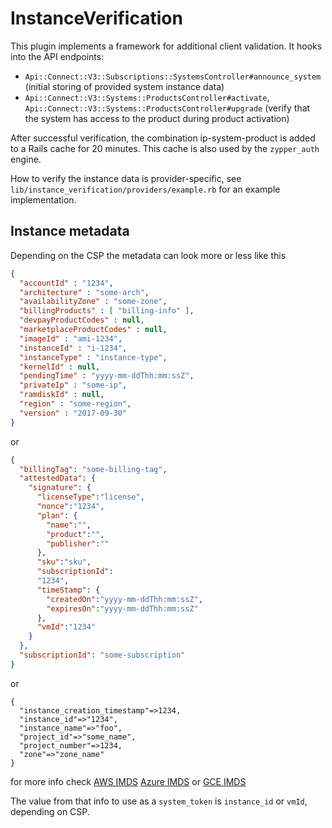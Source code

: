 # InstanceVerification

This plugin implements a framework for additional client validation.
It hooks into the API endpoints:

* `Api::Connect::V3::Subscriptions::SystemsController#announce_system`
  (initial storing of provided system instance data)
* `Api::Connect::V3::Systems::ProductsController#activate`,
  `Api::Connect::V3::Systems::ProductsController#upgrade`
  (verify that the system has access to the product during product activation)

After successful verification, the combination ip-system-product is added to a Rails cache
for 20 minutes. This cache is also used by the `zypper_auth` engine.

How to verify the instance data is provider-specific, see `lib/instance_verification/providers/example.rb` for an example implementation.

## Instance metadata

Depending on the CSP the metadata can look more or less like this

```json
{
  "accountId" : "1234",
  "architecture" : "some-arch",
  "availabilityZone" : "some-zone",
  "billingProducts" : [ "billing-info" ],
  "devpayProductCodes" : null,
  "marketplaceProductCodes" : null,
  "imageId" : "ami-1234",
  "instanceId" : "i-1234",
  "instanceType" : "instance-type",
  "kernelId" : null,
  "pendingTime" : "yyyy-mm-ddThh:mm:ssZ",
  "privateIp" : "some-ip",
  "ramdiskId" : null,
  "region" : "some-region",
  "version" : "2017-09-30"
}
```
 or
```json
{
  "billingTag": "some-billing-tag",
  "attestedData": {
    "signature": {
	  "licenseType":"license",
	  "nonce":"1234",
	  "plan": {
	    "name":"",
		"product":"",
		"publisher":""
	  },
	  "sku":"sku",
	  "subscriptionId":
	  "1234",
	  "timeStamp": {
	    "createdOn":"yyyy-mm-ddThh:mm:ssZ",
		"expiresOn":"yyyy-mm-ddThh:mm:ssZ"
	  },
	  "vmId":"1234"
	}
  },
  "subscriptionId": "some-subscription"
}
```
or
```
{
  "instance_creation_timestamp"=>1234,
  "instance_id"=>"1234",
  "instance_name"=>"foo",
  "project_id"=>"some_name",
  "project_number"=>1234,
  "zone"=>"zone_name"
}
```
for more info check [AWS IMDS](https://docs.aws.amazon.com/AWSEC2/latest/UserGuide/instancedata-data-retrieval.html) 
[Azure IMDS](https://learn.microsoft.com/en-us/azure/virtual-machines/linux/instance-metadata-service?tabs=linux)
or [GCE IMDS](https://cloud.google.com/compute/docs/metadata/querying-metadata)

The value from that info to use as a `system_token` is `instance_id` or `vmId`,
depending on CSP.
